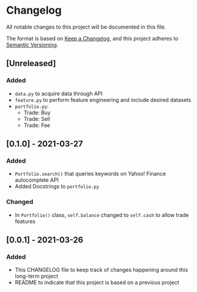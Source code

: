 # Changelog
All notable changes to this project will be documented in this file.

The format is based on [Keep a Changelog](https://keepachangelog.com/en/1.0.0/),
and this project adheres to [Semantic Versioning](https://semver.org/spec/v2.0.0.html).

## [Unreleased]
### Added
- `data.py` to acquire data through API
- `feature.py` to perform feature engineering and include desired datasets
- `portfolio.py`:
    - Trade: Buy
    - Trade: Sell
    - Trade: Fee

## [0.1.0] - 2021-03-27
### Added
- `Portfolio.search()` that queries keywords on Yahoo! Finance autocomplete API
- Added Docstrings to `portfolio.py`

### Changed
- In `Portfolio()` class, `self.balance` changed to `self.cash` to allow trade features

## [0.0.1] - 2021-03-26
### Added
- This CHANGELOG file to keep track of changes happening around this long-term project
- README to indicate that this project is based on a previous project
